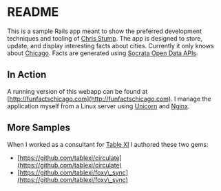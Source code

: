 # README

This is a sample Rails app meant to show the preferred development techniques and tooling of [Chris Stump](https://www.linkedin.com/in/chriscstump).
The app is designed to store, update, and display interesting facts about cities. Currently it only knows about [Chicago](https://data.cityofchicago.org/). Facts are generated using [Socrata Open Data APIs](https://dev.socrata.com).

## In Action

A running version of this webapp can be found at [http://funfactschicago.com](http://funfactschicago.com). I manage the
application myself from a Linux server using [Unicorn](http://unicorn.bogomips.org/) and [Nginx](https://www.nginx.com/).

## More Samples

When I worked as a consultant for [Table XI](http://www.tablexi.com/) I authored these two gems:

* [https://github.com/tablexi/circulate](https://github.com/tablexi/circulate)
* [https://github.com/tablexi/foxy\_sync](https://github.com/tablexi/foxy\_sync)
